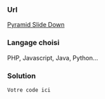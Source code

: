 ### Url
[Pyramid Slide Down](https://www.codewars.com/kata/551f23362ff852e2ab000037)
### Langage choisi
PHP, Javascript, Java, Python...

### Solution
```
Votre code ici
```
